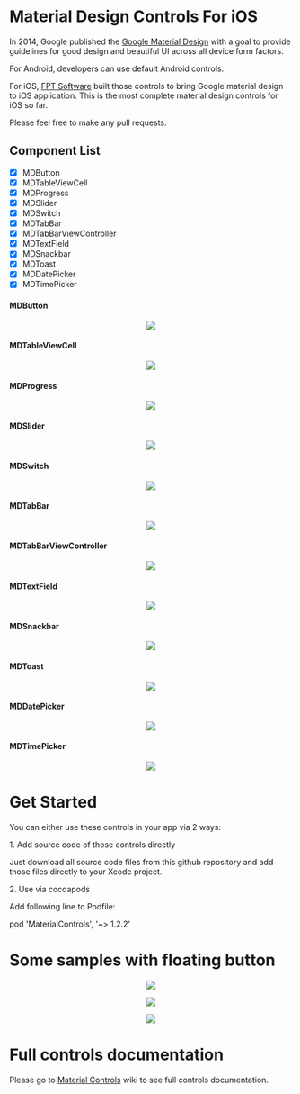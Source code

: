 # Material Design Controls For iOS

In 2014, Google published the [Google Material Design](http://www.google.com/design/spec/material-design/introduction.html) with a goal to provide guidelines for good design and beautiful UI across all device form factors.

For Android, developers can use default Android controls.

For iOS, [FPT Software](http://www.fpt-software.com/) built those controls to bring Google material design to iOS application. This is the most complete material design controls for iOS so far.

Please feel free to make any pull requests.

Component List
-----
- [x] MDButton
- [x] MDTableViewCell
- [x] MDProgress
- [x] MDSlider
- [x] MDSwitch
- [x] MDTabBar
- [x] MDTabBarViewController
- [x] MDTextField
- [x] MDSnackbar
- [x] MDToast
- [x] MDDatePicker
- [x] MDTimePicker

#### MDButton
<p align="center">
<img style="-webkit-user-select: none;" src="https://raw.githubusercontent.com/fpt-software/Material-Controls-For-iOS/master/Screenshots/MDButton.gif">
</p>

#### MDTableViewCell
<p align="center">
<img style="-webkit-user-select: none;" src="https://raw.githubusercontent.com/fpt-software/Material-Controls-For-iOS/master/Screenshots/MDTableViewCell.gif">
</p>

#### MDProgress
<p align="center">
<img style="-webkit-user-select: none;" src="https://raw.githubusercontent.com/fpt-software/Material-Controls-For-iOS/master/Screenshots/MDProgress.gif">
</p>

#### MDSlider
<p align="center">
<img style="-webkit-user-select: none;" src="https://raw.githubusercontent.com/fpt-software/Material-Controls-For-iOS/master/Screenshots/MDSlider.gif">
</p>

#### MDSwitch
<p align="center">
<img style="-webkit-user-select: none;" src="https://raw.githubusercontent.com/fpt-software/Material-Controls-For-iOS/master/Screenshots/MDSwitch.gif">
</p>

#### MDTabBar
<p align="center">
<img style="-webkit-user-select: none;" src="https://raw.githubusercontent.com/fpt-software/Material-Controls-For-iOS/master/Screenshots/MDTabBar.gif">
</p>

#### MDTabBarViewController
<p align="center">
<img style="-webkit-user-select: none;" src="https://raw.githubusercontent.com/fpt-software/Material-Controls-For-iOS/master/Screenshots/MDTabBarViewController.gif">
</p>

#### MDTextField
<p align="center">
<img style="-webkit-user-select: none;" src="https://raw.githubusercontent.com/fpt-software/Material-Controls-For-iOS/master/Screenshots/MDTextField_v2.gif">
</p>

#### MDSnackbar
<p align="center">
<img style="-webkit-user-select: none;" src="https://raw.githubusercontent.com/fpt-software/Material-Controls-For-iOS/master/Screenshots/MDSnackbar.gif">
</p>

#### MDToast
<p align="center">
<img style="-webkit-user-select: none;" src="https://raw.githubusercontent.com/fpt-software/Material-Controls-For-iOS/master/Screenshots/MDToast.gif">
</p>

#### MDDatePicker
<p align="center">
<img style="-webkit-user-select: none;" src="https://raw.githubusercontent.com/fpt-software/Material-Controls-For-iOS/master/Screenshots/MDDatePicker.gif">
</p>

#### MDTimePicker
<p align="center">
<img style="-webkit-user-select: none;" src="https://raw.githubusercontent.com/fpt-software/Material-Controls-For-iOS/master/Screenshots/MDTimePicker.gif">
</p>


# Get Started
You can either use these controls in your app via 2 ways:
<p>1. Add source code of those controls directly</p>
<p>   Just download all source code files from this github repository and add those files directly to your Xcode project.</p>

<p>2. Use via cocoapods</p>
<p>   Add following line to Podfile:</p>
<p>     pod 'MaterialControls', '~> 1.2.2'</p>

# Some samples with floating button
<p align="center">
<img style="-webkit-user-select: none;" src="https://raw.githubusercontent.com/fpt-software/Material-Controls-For-iOS/master/Screenshots/MDSamples_Flinging.gif">
</p>
<p align="center">
<img style="-webkit-user-select: none;" src="https://raw.githubusercontent.com/fpt-software/Material-Controls-For-iOS/master/Screenshots/MDSamples_Sheet.gif">
</p>
<p align="center">
<img style="-webkit-user-select: none;" src="https://raw.githubusercontent.com/fpt-software/Material-Controls-For-iOS/master/Screenshots/MDSamples_Toolbar.gif">
</p>

# Full controls documentation
Please go to [Material Controls](https://github.com/fpt-software/Material-Controls-For-iOS/wiki) wiki to see full controls documentation.
